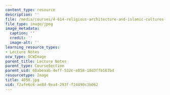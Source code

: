 ```yaml
---
content_type: resource
description: ''
file: /media/courses/4-614-religious-architecture-and-islamic-cultures-fall-2002/f2afe6c6ae8d9ea4293ff24490c3b062_4058.jpg
file_type: image/jpeg
image_metadata:
  caption: ''
  credit: ''
  image-alt: ''
learning_resource_types:
- Lecture Notes
ocw_type: OCWImage
parent_title: Lecture Notes
parent_type: CourseSection
parent_uid: 68abeaab-4eff-532c-e858-18d3ffb567bd
resourcetype: Image
title: 4058.jpg
uid: f2afe6c6-ae8d-9ea4-293f-f24490c3b062
---
```

